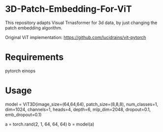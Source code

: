 # 3D-Patch-Embedding-For-ViT
This repository adapts Visual Trnasformer for 3d data, by just changing the patch embedding algorithm.

Original ViT implementation: https://github.com/lucidrains/vit-pytorch


# Requirements

pytorch
einops

# Usage

model = ViT3D(image_size=(64,64,64), patch_size=(8,8,8), num_classes=1, dim=1024, channels=1, heads=4, depth=6, mlp_dim=2048, dropout=0.1, emb_dropout=0.1)

a = torch.rand(2, 1, 64, 64, 64)
b = model(a)

